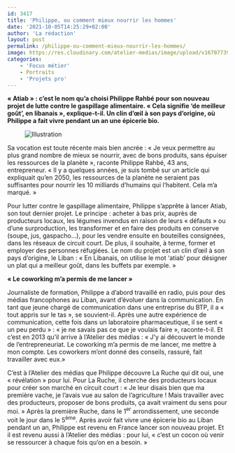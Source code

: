 ```yaml
---
id: 3417
title: 'Philippe, ou comment mieux nourrir les hommes'
date: '2021-10-05T14:25:29+02:00'
author: 'La rédaction'
layout: post
permalink: /philippe-ou-comment-mieux-nourrir-les-hommes/
image: https://res.cloudinary.com/atelier-medias/image/upload/v1670773924/blog/mw8v8mpbpb5t9kzyzdql.jpg
categories:
    - 'Focus métier'
    - Portraits
    - 'Projets pro'
---
```


**« Atiab » : c’est le nom qu’a choisi Philippe Rahbé pour son nouveau projet de lutte contre le gaspillage alimentaire. « Cela signifie ‘de meilleur goût’, en libanais », explique-t-il. Un clin d’œil à son pays d’origine, où Philippe a fait vivre pendant un an une épicerie bio.**

<figure class="wp-block-image"><img src="https://res.cloudinary.com/atelier-medias/image/upload/v1670773924/blog/mw8v8mpbpb5t9kzyzdql.jpg" alt="Illustration"></figure>

Sa vocation est toute récente mais bien ancrée : « Je veux permettre au plus grand nombre de mieux se nourrir, avec de bons produits, sans épuiser les ressources de la planète », raconte Philippe Rahbé, 43 ans, entrepreneur. « Il y a quelques années, je suis tombé sur un article qui expliquait qu’en 2050, les ressources de la planète ne seraient pas suffisantes pour nourrir les 10 milliards d’humains qui l’habitent. Cela m’a marqué. »

Pour lutter contre le gaspillage alimentaire, Philippe s’apprête à lancer Atiab, son tout dernier projet. Le principe : acheter à bas prix, auprès de producteurs locaux, les légumes invendus en raison de leurs « défauts » ou d’une surproduction, les transformer et en faire des produits en conserve (soupe, jus, gaspacho…), pour les vendre ensuite en bouteilles consignées, dans les réseaux de circuit court. De plus, il souhaite, à terme, former et employer des personnes réfugiées. Le nom du projet est un clin d’œil à son pays d’origine, le Liban : « En Libanais, on utilise le mot ‘atiab’ pour désigner un plat qui a meilleur goût, dans les buffets par exemple. »

**« Le coworking m’a permis de me lancer »**

Journaliste de formation, Philippe a d’abord travaillé en radio, puis pour des médias francophones au Liban, avant d’évoluer dans la communication. En tant que jeune chargé de communication dans une entreprise du BTP, il a « tout appris sur le tas », se souvient-il. Après une autre expérience de communication, cette fois dans un laboratoire pharmaceutique, il se sent « un peu perdu » : « je ne savais pas ce que je voulais faire », raconte-t-il. Et c’est en 2013 qu’il arrive à l’Atelier des médias : « J’y ai découvert le monde de l’entrepreneuriat. Le coworking m’a permis de me lancer, me mettre à mon compte. Les coworkers m’ont donné des conseils, rassuré, fait travailler avec eux.»

C’est à l’Atelier des médias que Philippe découvre La Ruche qui dit oui, une « révélation » pour lui. Pour La Ruche, il cherche des producteurs locaux pour créer son marché en circuit court : « Je leur disais bien que ma première vache, je l’avais vue au salon de l’agriculture ! Mais travailler avec des producteurs, proposer de bons produits, ça avait vraiment du sens pour moi. » Après la première Ruche, dans le 1<sup>er</sup> arrondissement, une seconde voit le jour dans le 5<sup>ème</sup>. Après avoir fait vivre une épicerie bio au Liban pendant un an, Philippe est revenu en France lancer son nouveau projet. Et il est revenu aussi à l’Atelier des médias : pour lui, « c’est un cocon où venir se ressourcer à chaque fois qu’on en a besoin. »
